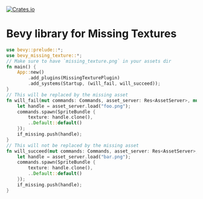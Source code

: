 [![Crates.io](https://img.shields.io/crates/v/bevy_missing_texture.svg)](https://crates.io/crates/bevy_missing_texture)

# Bevy library for Missing Textures

```rs
use bevy::prelude::*;
use bevy_missing_texture::*;
// Make sure to have `missing_texture.png` in your assets dir
fn main() {
    App::new()
        .add_plugins(MissingTexturePlugin)
        .add_systems(Startup, (will_fail, will_succeed));
}
// This will be replaced by the missing asset
fn will_fail(mut commands: Commands, asset_server: Res<AssetServer>, mut if_missing: ResMut<ReplaceIfMissing>) {
    let handle = asset_server.load("foo.png");
    commands.spawn(SpriteBundle {
        texture: handle.clone(),
        ..Default::default()
    });
    if_missing.push(handle);
}
// This will not be replaced by the missing asset
fn will_succeed(mut commands: Commands, asset_server: Res<AssetServer>, mut if_missing: ResMut<ReplaceIfMissing>) {
    let handle = asset_server.load("bar.png");
    commands.spawn(SpriteBundle {
        texture: handle.clone(),
        ..Default::default()
    });
    if_missing.push(handle);
}
```
